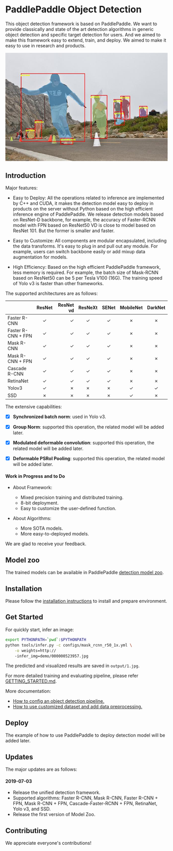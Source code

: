 # PaddlePaddle Object Detection

This object detection framework is based on PaddlePaddle. We want to provide classically and state of the art detection algorithms in generic object detection and specific target detection for users. And we aimed to make this framework easy to extend, train, and deploy. We aimed to make it easy to use in research and products.


<div align="center">
  <img src="demo/output/000000523957.jpg" />
</div>


## Introduction

Major features:

- Easy to Deploy:
  All the operations related to inference are implemented by C++ and CUDA, it makes the detection model easy to deploy in products on the server without Python based on the high efficient inference engine of PaddlePaddle.
  We release detection models based on ResNet-D backbone, for example, the accuracy of Faster-RCNN model with FPN based on ResNet50 VD is close to model based on ResNet 101. But the former is smaller and faster.

- Easy to Customize:
   All components are modular encapsulated, including the data transforms. It's easy to plug in and pull out any module. For example, users can switch backbone easily or add mixup data augmentation for models.

- High Efficiency:
  Based on the high efficient PaddlePaddle framework, less memory is required. For example, the batch size of Mask-RCNN based on ResNet50 can be 5 per Tesla V100 (16G). The training speed of Yolo v3 is faster than other frameworks.  

The supported architectures are as follows:

|                    | ResNet |ResNet vd| ResNeXt  | SENet    | MobileNet | DarkNet|
|--------------------|:------:|--------:|:--------:|:--------:|:---------:|:------:|
| Faster R-CNN       | ✓      | ✓      | ✓        |  ✓       | ✗        | ✗      |
| Faster R-CNN + FPN | ✓      | ✓      | ✓        |  ✓       | ✗        | ✗      |
| Mask R-CNN         | ✓      | ✓      | ✓        |  ✓       | ✗        | ✗      |
| Mask R-CNN + FPN   | ✓      | ✓      | ✓        |  ✓       | ✗        | ✗      |
| Cascade R-CNN      | ✓      | ✓      | ✓        |  ✓       | ✗        | ✗      |
| RetinaNet          | ✓      | ✓      | ✓        |  ✓       | ✗        | ✗      |
| Yolov3             | ✓      | ✗      | ✗         |  ✗       | ✓        | ✓     |
| SSD                | ✗      | ✗      | ✗         |  ✗       | ✓        | ✗      |

The extensive capabilities:

- [x] **Synchronized batch norm**:  used in Yolo v3.
- [x] **Group Norm**: supported this operation, the related model will be added later.
- [x] **Modulated deformable convolution**: supported this operation, the related model will be added later.
- [x] **Deformable PSRoI Pooling**: supported this operation, the related model will be added later.


#### Work in Progress and to Do

- About Framework:
   - Mixed precision training and distributed training.
   - 8-bit deployment.
   - Easy to customize the user-defined function.

- About Algorithms:
   - More SOTA models.
   - More easy-to-deployed models.

We are glad to receive your feedback.

## Model zoo

The trained models can be available in PaddlePaddle [detection model zoo](docs/MODEL_ZOO.md).

## Installation

Please follow the [installation instructions](docs/INSTALL.md) to install  and prepare environment.

## Get Started

For quickly start, infer an image:

```bash
export PYTHONPATH=`pwd`:$PYTHONPATH
python tools/infer.py -c configs/mask_rcnn_r50_1x.yml \
    -o weights=http://
    -infer_img=demo/000000523957.jpg
```

The predicted  and visualized results are saved in `output/1.jpg`.

For more detailed training and evaluating pipeline, please refer [GETTING_STARTED.md](docs/GETTING_STARTED.md).


More documentation:

- [How to config an object detection pipeline.](docs/CONFIG.md)
- [How to use customized dataset and add data preprocessing.](docs/DATA.md)


## Deploy

The example of how to use PaddlePaddle to deploy detection model will be added later.

## Updates

The major updates are as follows:

#### 2019-07-03
- Release the unified detection framework.
- Supported algorithms: Faster R-CNN, Mask R-CNN, Faster R-CNN + FPN, Mask R-CNN + FPN, Cascade-Faster-RCNN + FPN, RetinaNet, Yolo v3, and SSD.
- Release the first version of Model Zoo.


## Contributing

We appreciate everyone's contributions!
